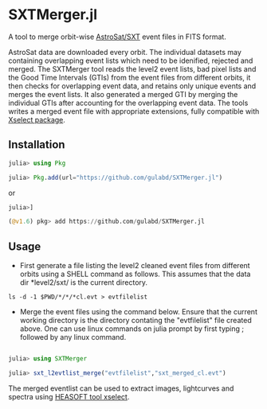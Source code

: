 # SXTMerger.jl
A tool to merge orbit-wise [AstroSat/SXT](https://www.tifr.res.in/~astrosat_sxt/index.html) event files in FITS format.

AstroSat data are downloaded every orbit. The individual datasets may containing overlapping event lists which need to be idenified, rejected and merged. The SXTMerger tool reads the level2 event lists, bad pixel lists and the Good Time Intervals (GTIs)  from the event files from different orbits, it then checks for overlapping event data, and retains only unique events and merges the event lists. It also generated a merged GTI by merging the individual GTIs after accounting for the overlapping event data. The tools writes a merged event file with appropriate extensions, fully compatible with [Xselect package](https://heasarc.gsfc.nasa.gov/docs/software/lheasoft/ftools/xselect/index.html).

## Installation

```julia
julia> using Pkg

julia> Pkg.add(url="https://github.com/gulabd/SXTMerger.jl")
```
or
```julia
julia>]

(@v1.6) pkg> add https://github.com/gulabd/SXTMerger.jl
```



## Usage
- First generate a file listing the level2 cleaned event files from different orbits using a SHELL command as follows.  This assumes that the data dir *level2/sxt/ is the current directory.

```shell
ls -d -1 $PWD/*/*/*cl.evt > evtfilelist
```
- Merge the event files using the command below. Ensure that the current working directory is the directory contating the "evtfilelist" file created above. One can use linux commands on julia prompt by first typing ; followed by any linux command.

```julia

julia> using SXTMerger

julia> sxt_l2evtlist_merge("evtfilelist","sxt_merged_cl.evt")
```

The merged eventlist can be used to extract images, lightcurves and spectra using [HEASOFT tool xselect](https://heasarc.gsfc.nasa.gov/docs/software/lheasoft/ftools/xselect/index.html).
